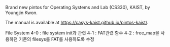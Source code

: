 Brand new pintos for Operating Systems and Lab (CS330), KAIST, by Youngjin Kwon.

The manual is available at https://casys-kaist.github.io/pintos-kaist/.

File System
4-0 : file system init과 관련
4-1 : FAT관련 함수
4-2 : free_map을 사용하던 기존의 filesys를 FAT를 사용하도록 수정